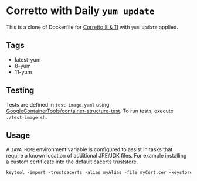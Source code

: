 # Corretto with Daily `yum update`

This is a clone of Dockerfile for [Corretto 8 & 11](https://aws.amazon.com/corretto/) with `yum update` applied.

## Tags

- latest-yum
- 8-yum
- 11-yum

## Testing

Tests are defined in `test-image.yaml` using [GoogleContainerTools/container-structure-test](
https://github.com/GoogleContainerTools/container-structure-test). To run tests, execute `./test-image.sh`. 

## Usage

A `JAVA_HOME` environment variable is configured to assist in tasks that require a known location of additional JRE/JDK files. For example installing a custom certificate into the default cacerts truststore.

```dockerfile
keytool -import -trustcacerts -alias myAlias -file myCert.cer -keystore $JAVA_HOME/jre/lib/security/cacerts -storepass changeit -noprompt
```
